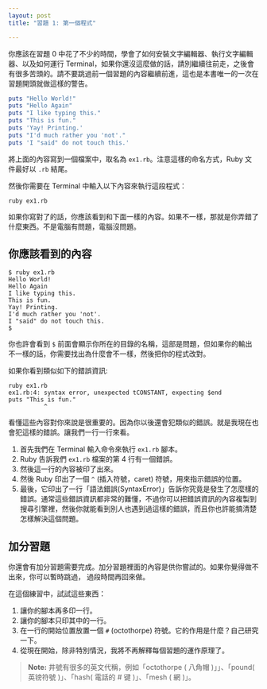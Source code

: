 ```yaml
---
layout: post
title: "習題 1: 第一個程式"

---
```


你應該在習題 0 中花了不少的時間，學會了如何安裝文字編輯器、執行文字編輯器、以及如何運行 Terminal，如果你還沒這麼做的話，請別繼續往前走，之後會有很多苦頭的。請不要跳過前一個習題的內容繼續前進，這也是本書唯一的一次在習題開頭就做這樣的警告。

```ruby
puts "Hello World!"
puts "Hello Again"
puts "I like typing this."
puts "This is fun."
puts 'Yay! Printing.'
puts "I'd much rather you 'not'."
puts 'I "said" do not touch this.'
```

將上面的內容寫到一個檔案中，取名為 `ex1.rb`。注意這樣的命名方式，Ruby 文件最好以 `.rb` 結尾。

然後你需要在 Terminal 中輸入以下內容來執行這段程式：

    ruby ex1.rb

如果你寫對了的話，你應該看到和下面一樣的內容。如果不一樣，那就是你弄錯了什麼東西。不是電腦有問題，電腦沒問題。

## 你應該看到的內容

    $ ruby ex1.rb
    Hello World!
    Hello Again
    I like typing this.
    This is fun.
    Yay! Printing.
    I'd much rather you 'not'.
    I "said" do not touch this.
    $ 

你也許會看到 `$` 前面會顯示你所在的目錄的名稱，這部是問題，但如果你的輸出不一樣的話，你需要找出為什麼會不一樣，然後把你的程式改對。

如果你看到類似如下的錯誤資訊:

    ruby ex1.rb
    ex1.rb:4: syntax error, unexpected tCONSTANT, expecting $end
    puts "This is fun."
              ^

看懂這些內容對你來說是很重要的。因為你以後還會犯類似的錯誤。就是我現在也會犯這樣的錯誤。讓我們一行一行來看。

1. 首先我們在 Terminal 輸入命令來執行 `ex1.rb` 腳本。
2. Ruby 告訴我們 `ex1.rb` 檔案的第 4 行有一個錯誤。
3. 然後這一行的內容被印了出來。
4. 然後 Ruby 印出了一個 `^` (插入符號，caret) 符號，用來指示錯誤的位置。
5. 最後，它印出了一行「語法錯誤(SyntaxError)」告訴你究竟是發生了怎麼樣的錯誤。通常這些錯誤資訊都非常的難懂，不過你可以把錯誤資訊的內容複製到搜尋引擎裡，然後你就能看到別人也遇到過這樣的錯誤，而且你也許能搞清楚怎樣解決這個問題。


## 加分習題

你還會有加分習題需要完成。加分習題裡面的內容是供你嘗試的。如果你覺得做不出來，你可以暫時跳過，
過段時間再回來做。

在這個練習中，試試這些東西：

1. 讓你的腳本再多印一行。
2. 讓你的腳本只印其中的一行。
3. 在一行的開始位置放置一個 `#` (octothorpe) 符號。它的作用是什麼？自己研究一下。
4. 從現在開始，除非特別情況，我將不再解釋每個習題的運作原理了。


> **Note:** 井號有很多的英文代稱，例如「octothorpe ( 八角帽 )」」、「pound( 英镑符號 )」、「hash( 電話的 # 键 )」、「mesh ( 網 )」。